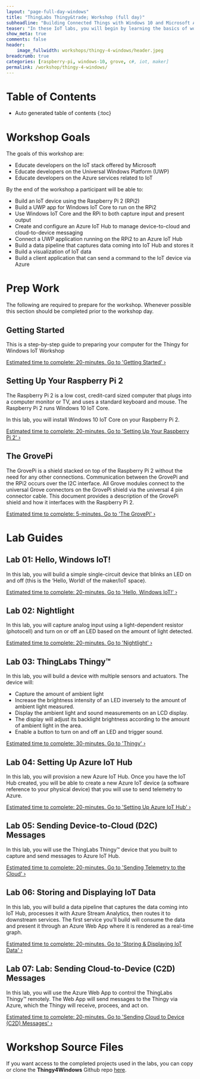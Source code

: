 ```yaml
---
layout: "page-full-day-windows"
title: "ThingLabs Thingy&trade; Workshop (full day)"
subheadline: "Building Connected Things with Windows 10 and Microsoft Azure"
teaser: "In these IoT labs, you will begin by learning the basics of working with Windows 10 IoT Core connected to sensors and actuators. You will move on to connecting the Thing to the Cloud. You will learn how to leverage Microsoft Azure services to collect data and control devices and use advanced services like analytics and machine learning to discover insights using your Things."
show_meta: true
comments: false
header: 
    image_fullwidth: workshops/thingy-4-windows/header.jpeg
breadcrumb: true
categories: [raspberry-pi, windows-10, grove, c#, iot, maker]
permalink: /workshop/thingy-4-windows/
---
```


# Table of Contents
*  Auto generated table of contents
{:toc}


# Workshop Goals
The goals of this workshop are:

+ Educate developers on the IoT stack offered by Microsoft
+ Educate developers on the Universal Windows Platform (UWP)
+ Educate developers on the Azure services related to IoT

By the end of the workshop a participant will be able to:

+ Build an IoT device using the Raspberry Pi 2 (RPi2)
+ Build a UWP app for Windows IoT Core to run on the RPi2
+ Use Windows IoT Core and the RPi to both capture input and present output
+ Create and configure an Azure IoT Hub to manage device-to-cloud and cloud-to-device messaging
+ Connect a UWP application running on the RPi2 to an Azure IoT Hub
+ Build a data pipeline that captures data coming into IoT Hub and stores it
+ Build a visualization of IoT data
+ Build a client application that can send a command to the IoT device via Azure

# Prep Work
The following are required to prepare for the workshop. Whenever possible this section should be completed prior to the workshop day.

## Getting Started
This is a step-by-step guide to preparing your computer for the Thingy for Windows IoT Workshop

<a class="radius button small" href="{{ site.url }}/workshop/thingy-4-windows/getting-started/">Estimated time to complete: 20-minutes. Go to  'Getting Started' ›</a>

## Setting Up Your Raspberry Pi 2
The Raspberry Pi 2 is a low cost, credit-card sized computer that plugs into a computer monitor or TV, and uses a standard keyboard and mouse. The Raspberry Pi 2 runs Windows 10 IoT Core.

In this lab, you will install Windows 10 IoT Core on your Raspberry Pi 2.

<a class="radius button small" href="{{ site.url }}/workshop/thingy-4-windows/setup-rpi2/">Estimated time to complete: 20-minutes. Go to  'Setting Up Your Raspberry Pi 2' ›</a>

## The GrovePi
The GrovePi is a shield stacked on top of the Raspberry Pi 2 without the need for any other connections.  Communication between the GrovePi and the RPi2 occurs over the I2C interface. All Grove modules connect to the universal Grove connectors on the GrovePi shield via the universal 4 pin connector cable. This document provides a description of the GrovePi shield and how it interfaces with the Raspberry Pi 2.

<a class="radius button small" href="{{ site.url }}/workshop/thingy-4-windows/grovepi/">Estimated time to complete: 5-minutes. Go to  'The GrovePi' ›</a>

# Lab Guides

## Lab 01: Hello, Windows IoT!
In this lab, you will build a simple single-circuit device that blinks an LED on and off (this is the ‘Hello, World! of the maker/IoT space).

<a class="radius button small" href="{{ site.url }}/workshop/thingy-4-windows/hello-windows-iot/">Estimated time to complete: 20-minutes. Go to  'Hello, Windows IoT!' ›</a>

## Lab 02: Nightlight
In this lab, you will capture analog input using a light-dependent resistor (photocell) and turn on or off an LED based on the amount of light detected. 

<a class="radius button small" href="{{ site.url }}/workshop/thingy-4-windows/nightlight/">Estimated time to complete: 20-minutes. Go to  'Nightlight' ›</a>

## Lab 03: ThingLabs Thingy&trade;
In this lab, you will build a device with multiple sensors and actuators. The device will:

* Capture the amount of ambient light
* Increase the brightness intensity of an LED inversely to the amount of ambient light measured.
* Display the ambient light and sound measurements on an LCD display.
* The display will adjust its backlight brightness according to the amount of ambient light in the area.
* Enable a button to turn on and off an LED and trigger sound.

<a class="radius button small" href="{{ site.url }}/workshop/thingy-4-windows/thingy/">Estimated time to complete: 30-minutes. Go to  'Thingy' ›</a>

## Lab 04: Setting Up Azure IoT Hub
In this lab, you will provision a new Azure IoT Hub. Once you have the IoT Hub created, you will be able to create a new Azure IoT device (a software reference to your physical device) that you will use to send telemetry to Azure.

<a class="radius button small" href="{{ site.url }}/workshop/thingy-4-windows/setup-azure-iot-hub/">Estimated time to complete: 20-minutes. Go to  'Setting Up Azure IoT Hub' ›</a>

## Lab 05: Sending Device-to-Cloud (D2C) Messages
In this lab, you will use the ThingLabs Thingy&trade; device that you built to capture and send messages to Azure IoT Hub.

<a class="radius button small" href="{{ site.url }}/workshop/thingy-4-windows/sending-d2c-messages/">Estimated time to complete: 20-minutes. Go to  'Sending Telemetry to the Cloud' ›</a>

## Lab 06: Storing and Displaying IoT Data
In this lab, you will build a data pipeline that captures the data coming into IoT Hub, processes it with Azure Stream Analytics, then routes it to downstream services. The first service you'll build will consume the data and present it through an Azure Web App where it is rendered as a real-time graph.

<a class="radius button small" href="{{ site.url }}/workshop/thingy-4-windows/storing-displaying-data/">Estimated time to complete: 20-minutes. Go to  'Storing & Displaying IoT Data' ›</a>

## Lab 07: Lab: Sending Cloud-to-Device (C2D) Messages
In this lab, you will use the Azure Web App to control the ThingLabs Thingy&trade; remotely. The Web App will send messages to the Thingy via Azure, which the Thingy will receive, procees, and act on.

<a class="radius button small" href="{{ site.url }}/workshop/thingy-4-windows/sending-c2d-messages/">Estimated time to complete: 20-minutes. Go to  'Sending Cloud to Device (C2D) Messages' ›</a>

# Workshop Source Files
If you want access to the completed projects used in the labs, you can copy or clone the __Thingy4Windows__ Github repo [here](https://github.com/ThingLabsIo/Thingy4Windows).
